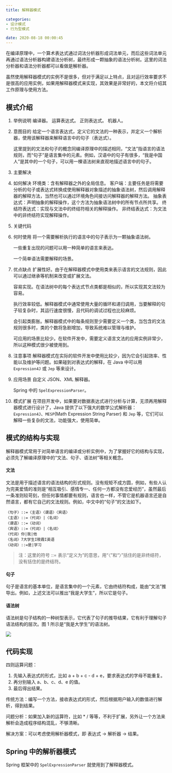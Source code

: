 ```yaml
---
title: 解释器模式

categories:
- 设计模式
- 行为型模式

date: 2020-08-18 00:00:45
---
```

在编译原理中，一个算术表达式通过词法分析器形成词法单元，而后这些词法单元再通过语法分析器构建语法分析树，最终形成一颗抽象的语法分析树。这里的词法分析器和语法分析器都可以看做是解析器。

虽然使用解释器模式的实例不是很多，但对于满足以上特点，且对运行效率要求不是很高的应用实例，如果用解释器模式来实现，其效果是非常好的，本文将介绍其工作原理与使用方法。

## 模式介绍
1. 举例说明
    编译器。
    运算表达式。
    正则表达式。
    机器人。

1. 意图目的
    给定一个语言表达式，定义它的文法的一种表示，并定义一个解析器，使用该解释器来解释语言中的句子（表达式）。

    这里提到的文法和句子的概念同编译原理中的描述相同，“文法”指语言的语法规则，而“句子”是语言集中的元素。例如，汉语中的句子有很多，“我是中国人”是其中的一个句子，可以用一棵语法树来直观地描述语言中的句子。

1. 主要解决

1. 如何解决
    环境类：含有解释器之外的全局信息。
    客户端：主要任务是将需要分析的句子或表达式转换成使用解释器对象描述的抽象语法树，然后调用解释器的解释方法，当然也可以通过环境角色间接访问解释器的解释方法。
    抽象表达式：声明抽象的解释操作，这个方法为抽象语法树中的所有节点所共享。
    终结符表达式：实现与文法中的终结符相关的解释操作。
    非终结表达式：为文法中的非终结符实现解释操作。
    
1. 关键代码

1. 何时使用
    将一个需要解析执行的语言中的句子表示为一颗抽象语法树。

    一些重复出现的问题可以用一种简单的语言来表达。

    一个简单语法需要解释的场景。

1. 优点缺点
    扩展性好。由于在解释器模式中使用类来表示语言的文法规则，因此可以通过继承等机制来改变或扩展文法。

    容易实现。在语法树中的每个表达式节点类都是相似的，所以实现其文法较为容易。

    执行效率较低。解释器模式中通常使用大量的循环和递归调用，当要解释的句子较复杂时，其运行速度很慢，且代码的调试过程也比较麻烦。

    会引起类膨胀。解释器模式中的每条规则至少需要定义一个类，当包含的文法规则很多时，类的个数将急剧增加，导致系统难以管理与维护。

    可应用的场景比较少。在软件开发中，需要定义语言文法的应用实例非常少，所以这种模式很少被使用到。

1. 注意事项
    解释器模式在实际的软件开发中使用比较少，因为它会引起效率、性能以及维护等问题。如果碰到对表达式的解释，在 Java 中可以用 `Expression4J` 或 `Jep` 等来设计。

1. 应用场景
    自定义 JSON、XML 解释器。

    Spring 中的 `SpelExpressionParser`。

1. 模式扩展
    在项目开发中，如果要对数据表达式进行分析与计算，无须再用解释器模式进行设计了，Java 提供了以下强大的数学公式解析器：`Expression4J`、`MESP`(Math Expression String Parser) 和 `Jep` 等，它们可以解释一些复杂的文法，功能强大，使用简单。

## 模式的结构与实现
解释器模式常用于对简单语言的编译或分析实例中，为了掌握好它的结构与实现，必须先了解编译原理中的“文法、句子、语法树”等相关概念。

#### 文法
文法是用于描述语言的语法结构的形式规则。没有规矩不成方圆，例如，有些人认为完美爱情的准则是“相互吸引、感情专一、任何一方都没有恋爱经历”，虽然最后一条准则较苛刻，但任何事情都要有规则，语言也一样，不管它是机器语言还是自然语言，都有它自己的文法规则。例如，中文中的“句子”的文法如下。

```
〈句子〉::=〈主语〉〈谓语〉〈宾语〉
〈主语〉::=〈代词〉|〈名词〉
〈谓语〉::=〈动词〉
〈宾语〉::=〈代词〉|〈名词〉
〈代词〉你|我|他
〈名词〉7大学生I筱霞I英语
〈动词〉::=是|学习
```

> 注：这里的符号 ::= 表示“定义为”的意思，用“〈”和“〉”括住的是非终结符，没有括住的是终结符。

#### 句子
句子是语言的基本单位，是语言集中的一个元素，它由终结符构成，能由“文法”推导出。例如，上述文法可以推出“我是大学生”，所以它是句子。

#### 语法树
语法树是句子结构的一种树型表示，它代表了句子的推导结果，它有利于理解句子语法结构的层次。图 1 所示是“我是大学生”的语法树。

![](http://c.biancheng.net/uploads/allimg/181119/3-1Q119150550114.gif)

## 代码实现
四则运算问题：
1. 先输入表达式的形式，比如 a + b + c - d + e，要求表达式的字母不能重复。
1. 再分别输入 a、b、c、d、e 的值。
1. 最后得出结果。

传统方法：编写一个方法，接收表达式的形式，然后根据用户输入的数值进行解析，得到结果。

问题分析：如果加入新的运算符，比如 * / 等等，不利于扩展，另外让一个方法来解析会造成程序结构混乱，不够清晰。

解决方案：可以考虑使用解析器模式，即 表达式 -> 解析器 -> 结果。

## Spring 中的解析器模式
Spring 框架中的 `SpelExpressionParser` 就使用到了解释器模式。


